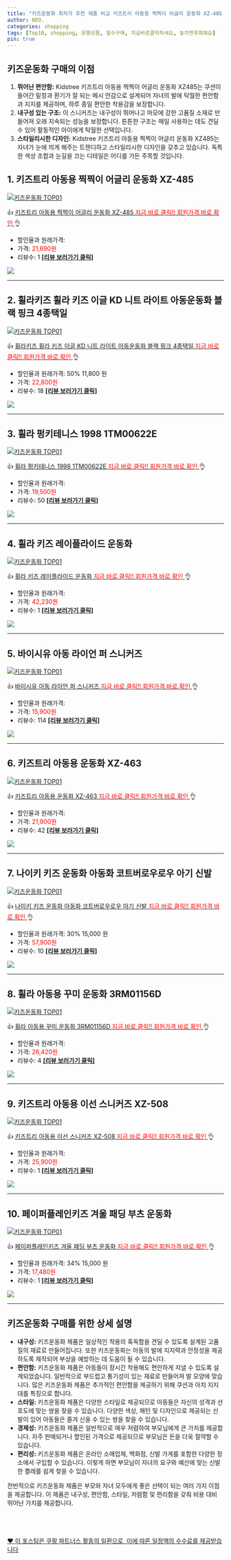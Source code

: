 ```yaml
---
title: "키즈운동화 최저가 추천 제품 비교 키즈트리 아동용 찍찍이 어글리 운동화 XZ-485 가격 비교 최저가장점"
author: NEO.
categories: shopping
tags: [Top10, shopping, 유행상품, 필수구매, 지금바로클릭하세요, 놓치면후회해요]
pin: true
---
```

## 키즈운동화 구매의 이점
1. **뛰어난 편안함:** Kidstree 키즈트리 아동용 찍찍이 어글리 운동화 XZ485는 쿠션이 들어간 밑창과 환기가 잘 되는 메시 안감으로 설계되어 자녀의 발에 탁월한 편안함과 지지를 제공하며, 하루 종일 편안한 착용감을 보장합니다.
2. **내구성 있는 구조:** 이 스니커즈는 내구성이 뛰어나고 마모에 강한 고품질 소재로 만들어져 오래 지속되는 성능을 보장합니다. 튼튼한 구조는 매일 사용하는 데도 견딜 수 있어 활동적인 아이에게 탁월한 선택입니다.
3. **스타일리시한 디자인:** Kidstree 키즈트리 아동용 찍찍이 어글리 운동화 XZ485는 자녀가 눈에 띄게 해주는 트렌디하고 스타일리시한 디자인을 갖추고 있습니다. 독특한 색상 조합과 눈길을 끄는 디테일은 어디를 가든 주목할 것입니다.

   

## 1. 키즈트리 아동용 찍찍이 어글리 운동화 XZ-485

[![키즈운동화 TOP01](https://thumbnail8.coupangcdn.com/thumbnails/remote/490x490ex/image/retail/images/2022/08/25/18/3/dd27f1ef-e7a0-4b45-9d43-c005fc0c062c.jpg)](https://link.coupang.com/re/AFFSDP?lptag=AF3617701&subid=GithubCoopas&pageKey=6732372781&traceid=V0-153&itemId=15690015719&vendorItemId=82904857280)


👍 [키즈트리 아동용 찍찍이 어글리 운동화 XZ-485 <font color=red> 지금 바로 클릭!! 회원가격 바로 확인 </font> ](https://link.coupang.com/re/AFFSDP?lptag=AF3617701&subid=GithubCoopas&pageKey=6732372781&traceid=V0-153&itemId=15690015719&vendorItemId=82904857280) 👌 


- 할인율과 원래가격: 
- 가격: <span style='color:red'>21,690원</span>
- 리뷰수: 1  [**[리뷰 보러가기 클릭]**](https://link.coupang.com/re/AFFSDP?lptag=AF3617701&subid=GithubCoopas&pageKey=6732372781&traceid=V0-153&itemId=15690015719&vendorItemId=82904857280)

[![](/discount_price.png)](https://link.coupang.com/re/AFFSDP?lptag=AF3617701&subid=GithubCoopas&pageKey=6732372781&traceid=V0-153&itemId=15690015719&vendorItemId=82904857280)

---


   

## 2. 휠라키즈 휠라 키즈 이글 KD 니트 라이트 아동운동화 블랙 핑크 4종택일

[![키즈운동화 TOP01](https://thumbnail8.coupangcdn.com/thumbnails/remote/490x490ex/image/vendor_inventory/6d76/de7404a8ce7d7b5e9e71876b15e9b3380e3fc94d1dd2cbfcf8c5dfe69c03.jpg)](https://link.coupang.com/re/AFFSDP?lptag=AF3617701&subid=GithubCoopas&pageKey=7735684916&traceid=V0-153&itemId=20798805769&vendorItemId=87867943345)


👍 [휠라키즈 휠라 키즈 이글 KD 니트 라이트 아동운동화 블랙 핑크 4종택일 <font color=red> 지금 바로 클릭!! 회원가격 바로 확인 </font> ](https://link.coupang.com/re/AFFSDP?lptag=AF3617701&subid=GithubCoopas&pageKey=7735684916&traceid=V0-153&itemId=20798805769&vendorItemId=87867943345) 👌 


- 할인율과 원래가격: 50%  11,800   원
- 가격: <span style='color:red'>22,800원</span>
- 리뷰수: 18  [**[리뷰 보러가기 클릭]**](https://link.coupang.com/re/AFFSDP?lptag=AF3617701&subid=GithubCoopas&pageKey=7735684916&traceid=V0-153&itemId=20798805769&vendorItemId=87867943345)

[![](/discount_price.png)](https://link.coupang.com/re/AFFSDP?lptag=AF3617701&subid=GithubCoopas&pageKey=7735684916&traceid=V0-153&itemId=20798805769&vendorItemId=87867943345)

---


   

## 3. 휠라 펑키테니스 1998 1TM00622E

[![키즈운동화 TOP01](https://thumbnail8.coupangcdn.com/thumbnails/remote/490x490ex/image/retail/images/470013562652114-424880f1-9255-4217-ba24-22b8d71fe1b3.jpg)](https://link.coupang.com/re/AFFSDP?lptag=AF3617701&subid=GithubCoopas&pageKey=6331037089&traceid=V0-153&itemId=13227161735&vendorItemId=80485325534)


👍 [휠라 펑키테니스 1998 1TM00622E <font color=red> 지금 바로 클릭!! 회원가격 바로 확인 </font> ](https://link.coupang.com/re/AFFSDP?lptag=AF3617701&subid=GithubCoopas&pageKey=6331037089&traceid=V0-153&itemId=13227161735&vendorItemId=80485325534) 👌 


- 할인율과 원래가격: 
- 가격: <span style='color:red'>19,500원</span>
- 리뷰수: 50  [**[리뷰 보러가기 클릭]**](https://link.coupang.com/re/AFFSDP?lptag=AF3617701&subid=GithubCoopas&pageKey=6331037089&traceid=V0-153&itemId=13227161735&vendorItemId=80485325534)

[![](/discount_price.png)](https://link.coupang.com/re/AFFSDP?lptag=AF3617701&subid=GithubCoopas&pageKey=6331037089&traceid=V0-153&itemId=13227161735&vendorItemId=80485325534)

---


   

## 4. 휠라 키즈 레이플라이드 운동화

[![키즈운동화 TOP01](https://thumbnail10.coupangcdn.com/thumbnails/remote/490x490ex/image/vendor_inventory/c121/10940f5c68315f3b3d7e233c0c3809fd89a7511fbb8b5ce7a64b62ef7b23.jpg)](https://link.coupang.com/re/AFFSDP?lptag=AF3617701&subid=GithubCoopas&pageKey=7032799631&traceid=V0-153&itemId=17361857838&vendorItemId=84531805113)


👍 [휠라 키즈 레이플라이드 운동화 <font color=red> 지금 바로 클릭!! 회원가격 바로 확인 </font> ](https://link.coupang.com/re/AFFSDP?lptag=AF3617701&subid=GithubCoopas&pageKey=7032799631&traceid=V0-153&itemId=17361857838&vendorItemId=84531805113) 👌 


- 할인율과 원래가격: 
- 가격: <span style='color:red'>42,230원</span>
- 리뷰수: 1  [**[리뷰 보러가기 클릭]**](https://link.coupang.com/re/AFFSDP?lptag=AF3617701&subid=GithubCoopas&pageKey=7032799631&traceid=V0-153&itemId=17361857838&vendorItemId=84531805113)

[![](/discount_price.png)](https://link.coupang.com/re/AFFSDP?lptag=AF3617701&subid=GithubCoopas&pageKey=7032799631&traceid=V0-153&itemId=17361857838&vendorItemId=84531805113)

---


   

## 5. 바이시유 아동 라이언 퍼 스니커즈

[![키즈운동화 TOP01](https://thumbnail9.coupangcdn.com/thumbnails/remote/490x490ex/image/vendor_inventory/4472/86c8c2b57710a37f52f5d4fc8f938d462b226a074089f2abc028e26d0946.jpg)](https://link.coupang.com/re/AFFSDP?lptag=AF3617701&subid=GithubCoopas&pageKey=6171561643&traceid=V0-153&itemId=12049336941&vendorItemId=79321515811)


👍 [바이시유 아동 라이언 퍼 스니커즈 <font color=red> 지금 바로 클릭!! 회원가격 바로 확인 </font> ](https://link.coupang.com/re/AFFSDP?lptag=AF3617701&subid=GithubCoopas&pageKey=6171561643&traceid=V0-153&itemId=12049336941&vendorItemId=79321515811) 👌 


- 할인율과 원래가격: 
- 가격: <span style='color:red'>15,900원</span>
- 리뷰수: 114  [**[리뷰 보러가기 클릭]**](https://link.coupang.com/re/AFFSDP?lptag=AF3617701&subid=GithubCoopas&pageKey=6171561643&traceid=V0-153&itemId=12049336941&vendorItemId=79321515811)

[![](/discount_price.png)](https://link.coupang.com/re/AFFSDP?lptag=AF3617701&subid=GithubCoopas&pageKey=6171561643&traceid=V0-153&itemId=12049336941&vendorItemId=79321515811)

---


   

## 6. 키즈트리 아동용 운동화 XZ-463

[![키즈운동화 TOP01](https://thumbnail10.coupangcdn.com/thumbnails/remote/490x490ex/image/rs_quotation_api/ry1hlzmc/b963ee34821f470b9ad6466012d92561.jpg)](https://link.coupang.com/re/AFFSDP?lptag=AF3617701&subid=GithubCoopas&pageKey=6063966773&traceid=V0-153&itemId=11164632039&vendorItemId=78442747937)


👍 [키즈트리 아동용 운동화 XZ-463 <font color=red> 지금 바로 클릭!! 회원가격 바로 확인 </font> ](https://link.coupang.com/re/AFFSDP?lptag=AF3617701&subid=GithubCoopas&pageKey=6063966773&traceid=V0-153&itemId=11164632039&vendorItemId=78442747937) 👌 


- 할인율과 원래가격: 
- 가격: <span style='color:red'>21,900원</span>
- 리뷰수: 42  [**[리뷰 보러가기 클릭]**](https://link.coupang.com/re/AFFSDP?lptag=AF3617701&subid=GithubCoopas&pageKey=6063966773&traceid=V0-153&itemId=11164632039&vendorItemId=78442747937)

[![](/discount_price.png)](https://link.coupang.com/re/AFFSDP?lptag=AF3617701&subid=GithubCoopas&pageKey=6063966773&traceid=V0-153&itemId=11164632039&vendorItemId=78442747937)

---


   

## 7. 나이키 키즈 운동화 아동화 코트버로우로우 아기 신발

[![키즈운동화 TOP01](https://thumbnail6.coupangcdn.com/thumbnails/remote/490x490ex/image/vendor_inventory/feb2/b745c8061837d1e01f7fcc067bc970d7726fecdc4c68dff18a81cfccb149.png)](https://link.coupang.com/re/AFFSDP?lptag=AF3617701&subid=GithubCoopas&pageKey=7760137653&traceid=V0-153&itemId=20924432485&vendorItemId=88069892965)


👍 [나이키 키즈 운동화 아동화 코트버로우로우 아기 신발 <font color=red> 지금 바로 클릭!! 회원가격 바로 확인 </font> ](https://link.coupang.com/re/AFFSDP?lptag=AF3617701&subid=GithubCoopas&pageKey=7760137653&traceid=V0-153&itemId=20924432485&vendorItemId=88069892965) 👌 


- 할인율과 원래가격: 30%  15,000   원
- 가격: <span style='color:red'>57,900원</span>
- 리뷰수: 10  [**[리뷰 보러가기 클릭]**](https://link.coupang.com/re/AFFSDP?lptag=AF3617701&subid=GithubCoopas&pageKey=7760137653&traceid=V0-153&itemId=20924432485&vendorItemId=88069892965)

[![](/discount_price.png)](https://link.coupang.com/re/AFFSDP?lptag=AF3617701&subid=GithubCoopas&pageKey=7760137653&traceid=V0-153&itemId=20924432485&vendorItemId=88069892965)

---


   

## 8. 휠라 아동용 꾸미 운동화 3RM01156D

[![키즈운동화 TOP01](https://thumbnail10.coupangcdn.com/thumbnails/remote/490x490ex/image/rs_quotation_api/mtzmccug/0610722523da4cd1889350f96d3747f4.jpg)](https://link.coupang.com/re/AFFSDP?lptag=AF3617701&subid=GithubCoopas&pageKey=4841307775&traceid=V0-153&itemId=6257148318&vendorItemId=73438068293)


👍 [휠라 아동용 꾸미 운동화 3RM01156D <font color=red> 지금 바로 클릭!! 회원가격 바로 확인 </font> ](https://link.coupang.com/re/AFFSDP?lptag=AF3617701&subid=GithubCoopas&pageKey=4841307775&traceid=V0-153&itemId=6257148318&vendorItemId=73438068293) 👌 


- 할인율과 원래가격: 
- 가격: <span style='color:red'>26,420원</span>
- 리뷰수: 4  [**[리뷰 보러가기 클릭]**](https://link.coupang.com/re/AFFSDP?lptag=AF3617701&subid=GithubCoopas&pageKey=4841307775&traceid=V0-153&itemId=6257148318&vendorItemId=73438068293)

[![](/discount_price.png)](https://link.coupang.com/re/AFFSDP?lptag=AF3617701&subid=GithubCoopas&pageKey=4841307775&traceid=V0-153&itemId=6257148318&vendorItemId=73438068293)

---


   

## 9. 키즈트리 아동용 이선 스니커즈 XZ-508

[![키즈운동화 TOP01](https://thumbnail10.coupangcdn.com/thumbnails/remote/490x490ex/image/rs_quotation_api/b1k7jj6g/64dd7ae488824a0b88e32b94b7ed1dbe.jpg)](https://link.coupang.com/re/AFFSDP?lptag=AF3617701&subid=GithubCoopas&pageKey=7232893353&traceid=V0-153&itemId=18357622509&vendorItemId=85501424843)


👍 [키즈트리 아동용 이선 스니커즈 XZ-508 <font color=red> 지금 바로 클릭!! 회원가격 바로 확인 </font> ](https://link.coupang.com/re/AFFSDP?lptag=AF3617701&subid=GithubCoopas&pageKey=7232893353&traceid=V0-153&itemId=18357622509&vendorItemId=85501424843) 👌 


- 할인율과 원래가격: 
- 가격: <span style='color:red'>25,900원</span>
- 리뷰수: 1  [**[리뷰 보러가기 클릭]**](https://link.coupang.com/re/AFFSDP?lptag=AF3617701&subid=GithubCoopas&pageKey=7232893353&traceid=V0-153&itemId=18357622509&vendorItemId=85501424843)

[![](/discount_price.png)](https://link.coupang.com/re/AFFSDP?lptag=AF3617701&subid=GithubCoopas&pageKey=7232893353&traceid=V0-153&itemId=18357622509&vendorItemId=85501424843)

---


   

## 10. 페이퍼플레인키즈 겨울 패딩 부츠 운동화

[![키즈운동화 TOP01](https://thumbnail9.coupangcdn.com/thumbnails/remote/490x490ex/image/vendor_inventory/161b/ea374f36d1c1ebd781970c2f359c0d57d06348b1ef88a71a1a2a40dc7661.jpg)](https://link.coupang.com/re/AFFSDP?lptag=AF3617701&subid=GithubCoopas&pageKey=6146829266&traceid=V0-153&itemId=11835508842&vendorItemId=78883656185)


👍 [페이퍼플레인키즈 겨울 패딩 부츠 운동화 <font color=red> 지금 바로 클릭!! 회원가격 바로 확인 </font> ](https://link.coupang.com/re/AFFSDP?lptag=AF3617701&subid=GithubCoopas&pageKey=6146829266&traceid=V0-153&itemId=11835508842&vendorItemId=78883656185) 👌 


- 할인율과 원래가격: 34%  15,000   원
- 가격: <span style='color:red'>17,480원</span>
- 리뷰수: 1  [**[리뷰 보러가기 클릭]**](https://link.coupang.com/re/AFFSDP?lptag=AF3617701&subid=GithubCoopas&pageKey=6146829266&traceid=V0-153&itemId=11835508842&vendorItemId=78883656185)

[![](/discount_price.png)](https://link.coupang.com/re/AFFSDP?lptag=AF3617701&subid=GithubCoopas&pageKey=6146829266&traceid=V0-153&itemId=11835508842&vendorItemId=78883656185)

---
## 키즈운동화 구매를 위한 상세 설명
* **내구성:** 키즈운동화 제품은 일상적인 착용의 혹독함을 견딜 수 있도록 설계된 고품질의 재료로 만들어집니다. 또한 키즈운동화는 아동의 발에 지지력과 안정성을 제공하도록 제작되어 부상을 예방하는 데 도움이 될 수 있습니다.
* **편안함:** 키즈운동화 제품은 아동들이 장시간 착용해도 편안하게 지낼 수 있도록 설계되었습니다. 일반적으로 부드럽고 통기성이 있는 재료로 만들어져 발 모양에 맞습니다. 많은 키즈운동화 제품은 추가적인 편안함을 제공하기 위해 쿠션과 아치 지지대를 특징으로 합니다.
* **스타일:** 키즈운동화 제품은 다양한 스타일로 제공되므로 아동들은 자신의 성격과 선호도에 맞는 쌍을 찾을 수 있습니다. 다양한 색상, 패턴 및 디자인으로 제공되는 신발이 있어 아동들은 즐겨 신을 수 있는 쌍을 찾을 수 있습니다.
* **경제성:** 키즈운동화 제품은 일반적으로 매우 저렴하여 부모님에게 큰 가치를 제공합니다. 자주 판매되거나 할인된 가격으로 제공되므로 부모님은 돈을 더욱 절약할 수 있습니다.
* **편리성:** 키즈운동화 제품은 온라인 소매업체, 백화점, 신발 가게를 포함한 다양한 장소에서 구입할 수 있습니다. 이렇게 하면 부모님이 자녀의 요구와 예산에 맞는 신발 한 켤레를 쉽게 찾을 수 있습니다.

전반적으로 키즈운동화 제품은 부모와 자녀 모두에게 좋은 선택이 되는 여러 가지 이점을 제공합니다. 이 제품은 내구성, 편안함, 스타일, 저렴함 및 편리함을 갖춰 비용 대비 뛰어난 가치를 제공합니다.<br><br><br><br><br> [ ❤  이 포스팅은 쿠팡 파트너스 활동의 일환으로, 이에 따른 일정액의 수수료를 제공받습니다](https://link.coupang.com/a/bcEFyh)